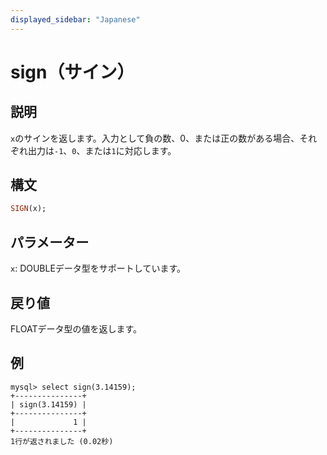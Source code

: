 ```yaml
---
displayed_sidebar: "Japanese"
---
```


# sign（サイン）

## 説明

`x`のサインを返します。入力として負の数、0、または正の数がある場合、それぞれ出力は`-1`、`0`、または`1`に対応します。

## 構文

```Haskell
SIGN(x);
```

## パラメーター

`x`: DOUBLEデータ型をサポートしています。

## 戻り値

FLOATデータ型の値を返します。

## 例

```Plain
mysql> select sign(3.14159);
+---------------+
| sign(3.14159) |
+---------------+
|             1 |
+---------------+
1行が返されました (0.02秒)
```